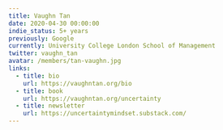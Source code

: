 ```yaml
---
title: Vaughn Tan
date: 2020-04-30 00:00:00
indie_status: 5+ years
previously: Google
currently: University College London School of Management
twitter: vaughn_tan
avatar: /members/tan-vaughn.jpg
links:
  - title: bio
    url: https://vaughntan.org/bio
  - title: book
    url: https://vaughntan.org/uncertainty
  - title: newsletter
    url: https://uncertaintymindset.substack.com/
---
```

